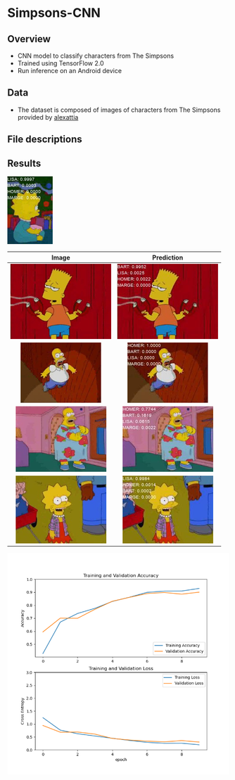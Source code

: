 # Simpsons-CNN
## Overview
* CNN model to classify characters from The Simpsons
* Trained using TensorFlow 2.0
* Run inference on an Android device

## Data
* The dataset is composed of images of characters from The Simpsons provided by [alexattia](https://www.kaggle.com/alexattia/the-simpsons-characters-dataset)

## File descriptions

## Results
![gif](https://github.com/mikepatel/Simpsons-CNN/blob/master/saved/predictions/predictions.gif)

| Image | Prediction |
:------:|:-----------:
![](https://github.com/mikepatel/Simpsons-CNN/blob/master/data/test/bart_simpson_25.jpg) | ![](https://github.com/mikepatel/Simpsons-CNN/blob/master/saved/predictions/pred_bart_simpson_25.jpg)
![](https://github.com/mikepatel/Simpsons-CNN/blob/master/data/test/homer_simpson_13.jpg) | ![](https://github.com/mikepatel/Simpsons-CNN/blob/master/saved/predictions/pred_homer_simpson_13.jpg)
![](https://github.com/mikepatel/Simpsons-CNN/blob/master/data/test/homer_simpson_37.jpg) | ![](https://github.com/mikepatel/Simpsons-CNN/blob/master/saved/predictions/pred_homer_simpson_37.jpg)
![](https://github.com/mikepatel/Simpsons-CNN/blob/master/data/test/lisa_simpson_20.jpg) | ![](https://github.com/mikepatel/Simpsons-CNN/blob/master/saved/predictions/pred_lisa_simpson_20.jpg)

![training plots](https://github.com/mikepatel/Simpsons-CNN/blob/master/saved/plots.png)
